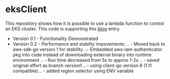 # eksClient
This repository shows how it is possible to use a lambda function
to control an EKS cluster.  This code is supporting this [blog](http://www.nickaws.net/aws/2018/08/26/Interacting-with-EKS-via-Lambda.html) entry.

* Version 0.1 - Functionality Demonstrated
* Version 0.2 - Performance and stabilty impovements:
.. - Moved back to aws-sdk-go version 1 for stability
..- Embedded aws-iam-authenticator pkg into code instead of downloading external binary into runtime environment
.. - Run time decreased from 5s to approx 1-2s
.. - saved original effort as branch version1
.. - using client-go version 8 (1.11 compatible)
.. - added region selector using ENV variable
